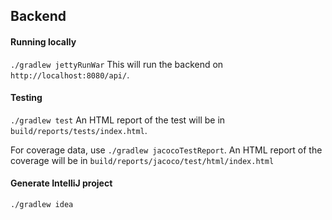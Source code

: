 ## Backend


#### Running locally
`./gradlew jettyRunWar`
This will run the backend on `http://localhost:8080/api/`.

#### Testing
`./gradlew test`
An HTML report of the test will be in `build/reports/tests/index.html`.

For coverage data, use `./gradlew jacocoTestReport`.
An HTML report of the coverage will be in `build/reports/jacoco/test/html/index.html`

#### Generate IntelliJ project
`./gradlew idea`
